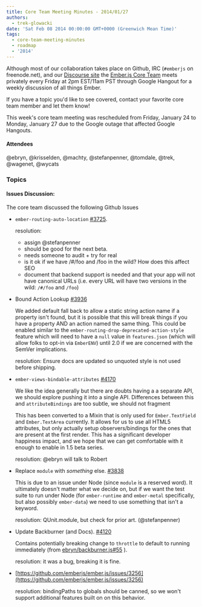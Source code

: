 ```yaml
---
title: Core Team Meeting Minutes - 2014/01/27
authors:
  - trek-glowacki
date: 'Sat Feb 08 2014 00:00:00 GMT+0000 (Greenwich Mean Time)'
tags:
  - core-team-meeting-minutes
  - roadmap
  - '2014'
---
```



Although most of our collaboration takes place on Github, IRC 
(`#emberjs` on freenode.net), and our [Discourse site](http://discuss.emberjs.com/)
the [Ember.js Core Team](/team) meets privately every 
Friday at 2pm EST/11am PST through Google Hangout for a weekly 
discussion of all things Ember.

If you have a topic you'd like to see covered, contact your favorite
core team member and let them know!

This week's core team meeting was rescheduled from Friday, January 24 to Monday, January 27
due to the Google outage that affected Google Hangouts.

#### Attendees
@ebryn, @krisselden, @machty, @stefanpenner, @tomdale, @trek, @wagenet, @wycats

### Topics

#### Issues Discussion:
The core team discussed the following Github Issues

  * `ember-routing-auto-location` [#3725](https://github.com/emberjs/ember.js/pull/3725).

    resolution:

    * assign @stefanpenner
    * should be good for the next beta.
    * needs someone to audit + try for real
    * is it ok if we have /#/foo and /foo  in the wild? How does this affect SEO
    * document that backend support is needed and that your app will not have 
      canonical URLs (i.e. every URL will have two versions in the wild: `/#/foo` and `/foo`)

  * Bound Action Lookup [#3936](https://github.com/emberjs/ember.js/pull/3936)

    We added default fall back to allow a static string action name if a property isn't found,
    but it is possible that this will break things if you have a property AND an action named
    the same thing. This could be enabled similar to the `ember-routing-drop-deprecated-action-style`
    feature which will need to have a `null` value in `features.json` (which will allow folks to 
    opt-in via `EmberENV`) until 2.0 if we are concerned with the SemVer implications.

    resolution: Ensure docs are updated so unquoted style is not used before shipping.

  * `ember-views-bindable-attributes` [#4170](https://github.com/emberjs/ember.js/pull/4170)

    We like the idea generally but there are doubts having a a separate API, we should explore pushing it into a single API. Differences between this and `attributeBindings` are too subtle, we should not fragment

    This has been converted to a Mixin that is only used for `Ember.TextField` and `Ember.TextArea` currently. It allows for us to use all HTML5 attributes, but only actually setup observers/bindings for the ones that are present at the first render. This has a significant developer happiness impact, and we hope that we can get comfortable with it enough to enable in 1.5 beta series.
    
    resolution: @ebryn will talk to Robert


  * Replace `module` with *something* else. [#3838](https://github.com/emberjs/ember.js/pull/3838)
  
    This is due to an issue under Node (since `module` is a reserved word). It ultimately doesn't matter what we decide on, but if we want the test suite to run under Node (for `ember-runtime` and `ember-metal` specifically, but also possibly `ember-data`) we need to use something that isn't a keyword.

    resolution: QUnit.module, but check for prior art. (@stefanpenner)

  * Update Backburner (and Docs). [#4120](https://github.com/emberjs/ember.js/pull/4120)

    Contains potentially breaking change to `throttle` to default to running immediately (from [ebryn/backburner.js#55](https://github.com/ebryn/backburner.js/pull/55) ).
   
    resolution: it was a bug, breaking it is fine.

  * [https://github.com/emberjs/ember.js/issues/3256](https://github.com/emberjs/ember.js/issues/3256)
  
    resolution: bindingPaths to globals should be canned, so we won't support additional features built on
    on this behavior.



